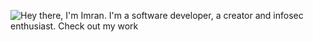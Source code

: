 ![Hey there, I'm Imran. I'm a software developer, a creator and infosec enthusiast. Check out my work](https://github.com/imrahamed/imrahamed/raw/master/bio.gif)
